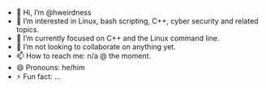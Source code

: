 - 👋 Hi, I’m @hweirdness
- 👀 I’m interested in Linux, bash scripting, C++, cyber security and related topics.  
- 🌱 I’m currently focused on C++ and the Linux command line.
- 💞️ I’m not looking to collaborate on anything yet. 
- 📫 How to reach me: n/a @ the moment.
- 😄 Pronouns: he/him
- ⚡ Fun fact: ...

<!---
hweirdness/hweirdness is a ✨ special ✨ repository because its `README.md` (this file) appears on your GitHub profile.
You can click the Preview link to take a look at your changes.
--->
